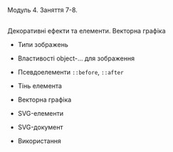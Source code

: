 #
Модуль 4. Заняття 7-8.

##
Декоративні ефекти та елементи. Векторна графіка

- Типи зображень
- Властивості object-... для зображення
- Псевдоелементи `::before`, `::after`
- Тінь елемента

- Векторна графіка
- SVG-елементи
- SVG-документ
- Використання
